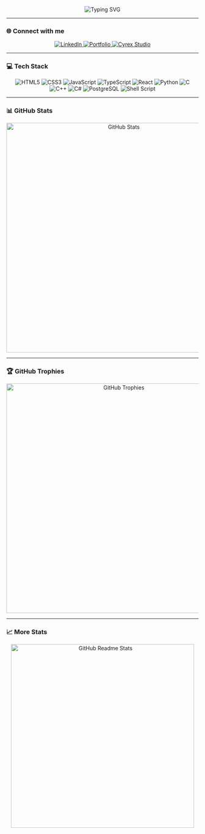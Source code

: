 <!-- Profile Header -->
<p align="center">
  <img src="https://readme-typing-svg.demolab.com?font=Fira+Code&size=28&pause=1000&color=00eaff&center=true&vCenter=true&width=600&lines=Salut%2C+je+suis+Mathéo+Pichot-Moïse+!;Développeur+Fullstack+passionné+%F0%9F%92%BB;Bienvenue+sur+mon+GitHub+%F0%9F%91%8B" alt="Typing SVG" />
</p>

---

### 🌐 Connect with me

<p align="center">
  <a href="https://www.linkedin.com/in/math%C3%A9o-pichot-mo%C3%AFse-b538222a0/" target="_blank">
    <img src="https://img.shields.io/badge/LinkedIn-%230077B5.svg?style=for-the-badge&logo=linkedin&logoColor=white" alt="LinkedIn" />
  </a>
  <a href="https://www.matheo-pichotmoise.fr/" target="_blank">
    <img src="https://img.shields.io/badge/Portfolio-%23d2b76f.svg?style=for-the-badge&logo=Portfolio&logoColor=white" alt="Portfolio" />
  </a>
  <a href="https://www.matheo-pichotmoise.fr/" target="_blank">
    <img src="https://img.shields.io/badge/Cyrex%20Studio-%2300eaff.svg?style=for-the-badge&logo=Portfolio&logoColor=white" alt="Cyrex Studio" />
  </a>
</p>

---

### 💻 Tech Stack

<p align="center">
  <img src="https://img.shields.io/badge/html5-%23E34F26.svg?style=for-the-badge&logo=html5&logoColor=white" alt="HTML5" />
  <img src="https://img.shields.io/badge/css3-%231572B6.svg?style=for-the-badge&logo=css3&logoColor=white" alt="CSS3" />
  <img src="https://img.shields.io/badge/javascript-%23F7DF1E.svg?style=for-the-badge&logo=javascript&logoColor=black" alt="JavaScript" />
  <img src="https://img.shields.io/badge/typescript-%23007ACC.svg?style=for-the-badge&logo=typescript&logoColor=white" alt="TypeScript" />
  <img src="https://img.shields.io/badge/react-%2320232a.svg?style=for-the-badge&logo=react&logoColor=%2361DAFB" alt="React" />
  <img src="https://img.shields.io/badge/python-%233776AB.svg?style=for-the-badge&logo=python&logoColor=white" alt="Python" />
  <img src="https://img.shields.io/badge/c-%2300599C.svg?style=for-the-badge&logo=c&logoColor=white" alt="C" />
  <img src="https://img.shields.io/badge/c++-%2300599C.svg?style=for-the-badge&logo=c%2B%2B&logoColor=white" alt="C++" />
  <img src="https://img.shields.io/badge/c%23-%23239120.svg?style=for-the-badge&logo=c-sharp&logoColor=white" alt="C#" />
  <img src="https://img.shields.io/badge/postgresql-%23316192.svg?style=for-the-badge&logo=postgresql&logoColor=white" alt="PostgreSQL" />
  <img src="https://img.shields.io/badge/shell-%23121011.svg?style=for-the-badge&logo=gnu-bash&logoColor=white" alt="Shell Script" />
</p>

---

### 📊 GitHub Stats

<p align="center">
  <a href="https://stats.hyo.dev">
    <img src="https://stats.hyo.dev/api/github-stats-advanced?login=LoupesDEV" width="600" alt="GitHub Stats" />
  </a>
</p>

---

### 🏆 GitHub Trophies

<p align="center">
  <a href="https://stats.hyo.dev">
    <img src="https://stats.hyo.dev/api/github-trophies?login=LoupesDEV" width="600" alt="GitHub Trophies" />
  </a>
</p>

---

### 📈 More Stats

<p align="center">
  <a href="https://stats.hyo.dev">
    <img src="https://github-readme-stats.vercel.app/api?username=LoupesDEV&show_icons=true&theme=radical" width="480" alt="GitHub Readme Stats" />
  </a>
</p>
